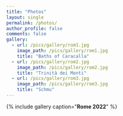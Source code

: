 ```yaml
---
title: "Photos"
layout: single
permalink: /photos/
author_profile: false
comments: false
gallery:
  - url: /pics/gallery/rom1.jpg
    image_path: /pics/gallery/rom1.jpg
    title: "Baths of Caracalla"
  - url: /pics/gallery/rom2.jpg
    image_path: /pics/gallery/rom2.jpg
    title: "Trinità dei Monti"
  - url: /pics/gallery/rom3.jpg
    image_path: /pics/gallery/rom3.jpg
    title: "Schmu"
---
```




{% include gallery caption="**Rome 2022**" %}
